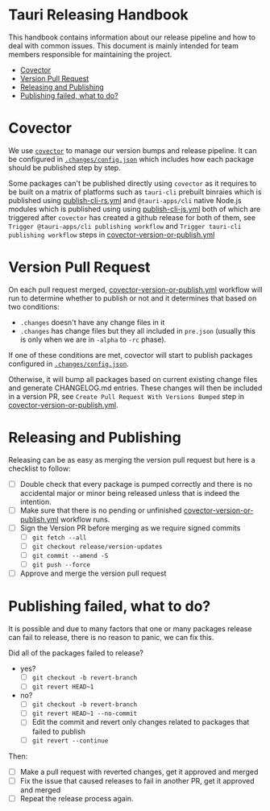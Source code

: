 # Tauri Releasing Handbook

This handbook contains information about our release pipeline and how to deal with common issues.
This document is mainly intended for team members responsible for maintaining the project.

- [Covector](#covector)
- [Version Pull Request](#version-pull-request)
- [Releasing and Publishing](#releasing-and-publishing)
- [Publishing failed, what to do?](#publishing-failed-what-to-do)

# Covector

We use [`covector`](https://github.com/jbolda/covector) to manage our version bumps and release pipeline.
It can be configured in [`.changes/config.json`](../.changes/config.json) which includes how each package should be published step by step.

Some packages can't be published directly using `covector` as it requires to be built on a matrix of platforms
such as `tauri-cli` prebuilt binraies which is published using [publish-cli-rs.yml](./workflows/publish-cli-rs.yml)
and `@tauri-apps/cli` native Node.js modules which is published using using [publish-cli-js.yml](./workflows/publish-cli-js.yml)
both of which are triggered after `covector` has created a github release for both of them, see `Trigger @tauri-apps/cli publishing workflow`
and `Trigger tauri-cli publishing workflow` steps in [covector-version-or-publish.yml](./workflows/covector-version-or-publish.yml)

# Version Pull Request

On each pull request merged, [covector-version-or-publish.yml](./workflows/covector-version-or-publish.yml) workflow will run to determine whether to publish or not
and it determines that based on two conditions:

- `.changes` doesn't have any change files in it
- `.changes` has change files but they all included in `pre.json` (usually this is only when we are in `-alpha` to `-rc` phase).

If one of these conditions are met, covector will start to publish packages configured in [`.changes/config.json`](../.changes/config.json).

Otherwise, it will bump all packages based on current existing change files and generate CHANGELOG.md entries. These changes will then be included in a version PR, see `Create Pull Request With Versions Bumped` step in [covector-version-or-publish.yml](./workflows/covector-version-or-publish.yml).

# Releasing and Publishing

Releasing can be as easy as merging the version pull request but here is a checklist to follow:

- [ ] Double check that every package is pumped correctly and there is no accidental major or minor being released unless that is indeed the intention.
- [ ] Make sure that there is no pending or unfinished [covector-version-or-publish.yml](./workflows/covector-version-or-publish.yml) workflow runs.
- [ ] Sign the Version PR before merging as we require signed commits
  - [ ] `git fetch --all`
  - [ ] `git checkout release/version-updates`
  - [ ] `git commit --amend -S`
  - [ ] `git push --force`
- [ ] Approve and merge the version pull request

# Publishing failed, what to do?

It is possible and due to many factors that one or many packages release can fail to release, there is no reason to panic, we can fix this.

Did all of the packages failed to release?

- yes?
  - [ ] `git checkout -b revert-branch`
  - [ ] `git revert HEAD~1`
- no?
  - [ ] `git checkout -b revert-branch`
  - [ ] `git revert HEAD~1 --no-commit`
  - [ ] Edit the commit and revert only changes related to packages that failed to publish
  - [ ] `git revert --continue`

Then:

- [ ] Make a pull request with reverted changes, get it approved and merged
- [ ] Fix the issue that caused releases to fail in another PR, get it approved and merged
- [ ] Repeat the release process again.
